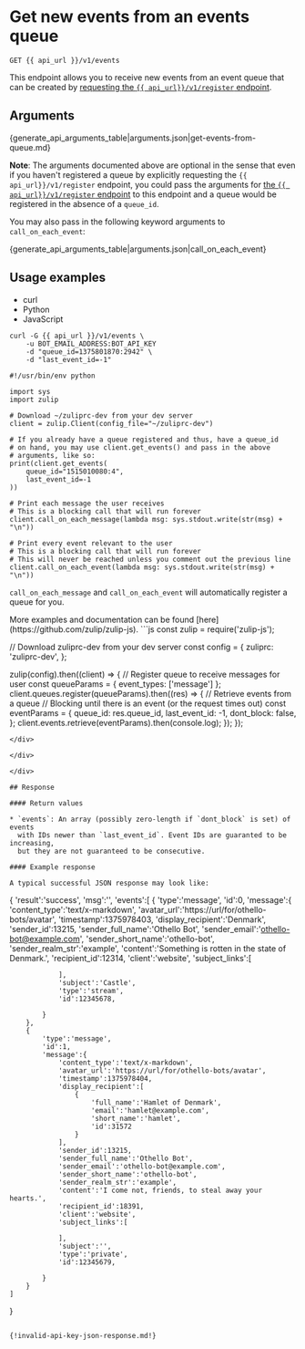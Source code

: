 # Get new events from an events queue

`GET {{ api_url }}/v1/events`

This endpoint allows you to receive new events from an event queue that
can be created by
[requesting the `{{ api_url}}/v1/register` endpoint](/api/register-queue).

## Arguments

{generate_api_arguments_table|arguments.json|get-events-from-queue.md}

**Note**: The arguments documented above are optional in the sense that
even if you haven't registered a queue by explicitly requesting the
`{{ api_url}}/v1/register` endpoint, you could pass the arguments for
[the `{{ api_url}}/v1/register` endpoint](/api/register-queue) to this
endpoint and a queue would be registered in the absence of a `queue_id`.

You may also pass in the following keyword arguments to `call_on_each_event`:

{generate_api_arguments_table|arguments.json|call_on_each_event}

## Usage examples
<div class="code-section" markdown="1">
<ul class="nav">
<li data-language="curl">curl</li>
<li data-language="python">Python</li>
<li data-language="javascript">JavaScript</li>
</ul>
<div class="blocks">

<div data-language="curl" markdown="1">

```
curl -G {{ api_url }}/v1/events \
    -u BOT_EMAIL_ADDRESS:BOT_API_KEY
    -d "queue_id=1375801870:2942" \
    -d "last_event_id=-1"
```

</div>

<div data-language="python" markdown="1">

```
#!/usr/bin/env python

import sys
import zulip

# Download ~/zuliprc-dev from your dev server
client = zulip.Client(config_file="~/zuliprc-dev")

# If you already have a queue registered and thus, have a queue_id
# on hand, you may use client.get_events() and pass in the above
# arguments, like so:
print(client.get_events(
    queue_id="1515010080:4",
    last_event_id=-1
))

# Print each message the user receives
# This is a blocking call that will run forever
client.call_on_each_message(lambda msg: sys.stdout.write(str(msg) + "\n"))

# Print every event relevant to the user
# This is a blocking call that will run forever
# This will never be reached unless you comment out the previous line
client.call_on_each_event(lambda msg: sys.stdout.write(str(msg) + "\n"))
```

`call_on_each_message` and `call_on_each_event` will automatically register
a queue for you.

</div>

<div data-language="javascript" markdown="1">
More examples and documentation can be found [here](https://github.com/zulip/zulip-js).
```js
const zulip = require('zulip-js');

// Download zuliprc-dev from your dev server
const config = {
    zuliprc: 'zuliprc-dev',
};

zulip(config).then((client) => {
    // Register queue to receive messages for user
    const queueParams = {
        event_types: ['message']
    };
    client.queues.register(queueParams).then((res) => {
        // Retrieve events from a queue
        // Blocking until there is an event (or the request times out)
        const eventParams = {
            queue_id: res.queue_id,
            last_event_id: -1,
            dont_block: false,
        };
        client.events.retrieve(eventParams).then(console.log);
    });
});
```
</div>

</div>

</div>

## Response

#### Return values

* `events`: An array (possibly zero-length if `dont_block` is set) of events
  with IDs newer than `last_event_id`. Event IDs are guaranted to be increasing,
  but they are not guaranteed to be consecutive.

#### Example response

A typical successful JSON response may look like:

```
{
    'result':'success',
    'msg':'',
    'events':[
        {
            'type':'message',
            'id':0,
            'message':{
                'content_type':'text/x-markdown',
                'avatar_url':'https://url/for/othello-bots/avatar',
                'timestamp':1375978403,
                'display_recipient':'Denmark',
                'sender_id':13215,
                'sender_full_name':'Othello Bot',
                'sender_email':'othello-bot@example.com',
                'sender_short_name':'othello-bot',
                'sender_realm_str':'example',
                'content':'Something is rotten in the state of Denmark.',
                'recipient_id':12314,
                'client':'website',
                'subject_links':[

                ],
                'subject':'Castle',
                'type':'stream',
                'id':12345678,

            }
        },
        {
            'type':'message',
            'id':1,
            'message':{
                'content_type':'text/x-markdown',
                'avatar_url':'https://url/for/othello-bots/avatar',
                'timestamp':1375978404,
                'display_recipient':[
                    {
                        'full_name':'Hamlet of Denmark',
                        'email':'hamlet@example.com',
                        'short_name':'hamlet',
                        'id':31572
                    }
                ],
                'sender_id':13215,
                'sender_full_name':'Othello Bot',
                'sender_email':'othello-bot@example.com',
                'sender_short_name':'othello-bot',
                'sender_realm_str':'example',
                'content':'I come not, friends, to steal away your hearts.',
                'recipient_id':18391,
                'client':'website',
                'subject_links':[

                ],
                'subject':'',
                'type':'private',
                'id':12345679,

            }
        }
    ]
}
```

{!invalid-api-key-json-response.md!}
